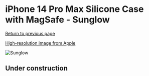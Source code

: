 # iPhone 14 Pro Max Silicone Case with MagSafe - Sunglow

[Return to previous page](/iphone_14)

[High-resolution image from Apple](https://store.storeimages.cdn-apple.com/8756/as-images.apple.com/is/MPU03?wid=4500&hei=4500&fmt=png)

<div style="width: 512px"><img src="/almost_uncompressed/MPU03.webp" alt="Sunglow"></div>

## Under construction
